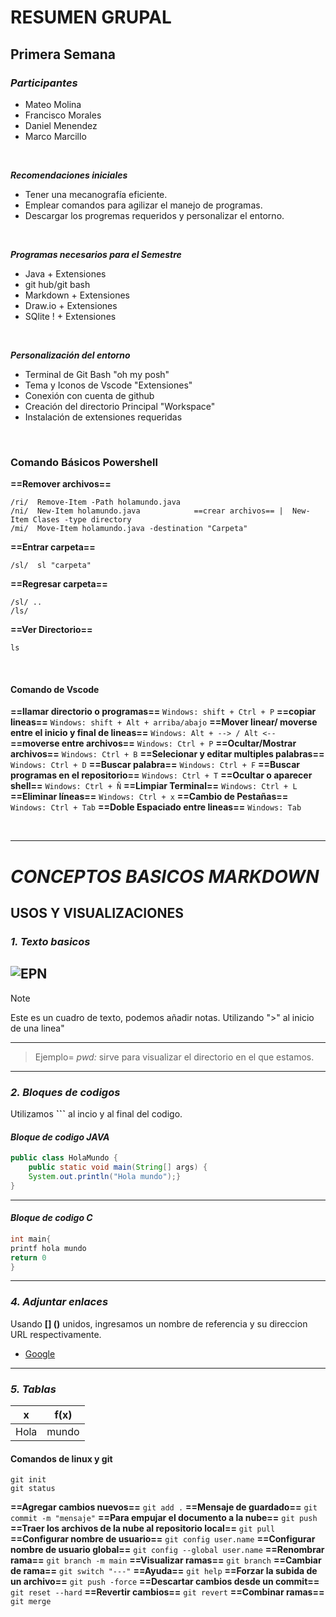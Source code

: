 # RESUMEN GRUPAL
## Primera Semana


### *Participantes*

- Mateo Molina
- Francisco Morales
- Daniel Menendez
- Marco Marcillo

<br>

***Recomendaciones iniciales***

- Tener una mecanografía eficiente.
- Emplear comandos para agilizar el manejo de programas.
- Descargar los progremas requeridos y personalizar el entorno.

<br>

***Programas necesarios para el Semestre***
- Java + Extensiones
- git hub/git bash 
- Markdown + Extensiones
- Draw.io + Extensiones
- SQlite ! + Extensiones

<br>

***Personalización del entorno***
- Terminal de Git Bash "oh my posh"
- Tema y Iconos de Vscode "Extensiones"
- Conexión con cuenta de github
- Creación del directorio Principal "Workspace"
- Instalación de extensiones requeridas

<br>

### **Comando Básicos Powershell**
 **==Remover archivos==**
```
/ri/  Remove-Item -Path holamundo.java  
/ni/  New-Item holamundo.java            ==crear archivos== |  New-Item Clases -type directory  
/mi/  Move-Item holamundo.java -destination "Carpeta" 
```

**==Entrar carpeta==**
```
/sl/  sl "carpeta"                       
```


**==Regresar carpeta==**
```
/sl/ .. 
/ls/  
```
**==Ver Directorio==**
```
ls                              
```
<br>

#### **Comando de Vscode**
**==llamar directorio o programas==** 
```Windows: shift + Ctrl + P```
**==copiar lineas==** 
```Windows: shift + Alt + arriba/abajo```
**==Mover linear/ moverse entre el inicio y final de lineas==** 
```Windows: Alt + --> / Alt <--```
**==moverse entre archivos==** 
```Windows: Ctrl + P```
**==Ocultar/Mostrar archivos==** 
```Windows: Ctrl + B```
**==Selecionar y editar multiples palabras==** 
```Windows: Ctrl + D```
**==Buscar palabra==** 
```Windows: Ctrl + F```
**==Buscar programas en el repositorio==** 
```Windows: Ctrl + T```
**==Ocultar o aparecer shell==** 
```Windows: Ctrl + Ñ```
**==Limpiar Terminal==** 
```Windows: Ctrl + L```
**==Eliminar líneas==** 
```Windows: Ctrl + x```
**==Cambio de Pestañas==** 
```Windows: Ctrl + Tab```
**==Doble Espaciado entre lineas==** 
```Windows: Tab```
            

<br>

---
# ***CONCEPTOS BASICOS MARKDOWN*** #
## USOS Y VISUALIZACIONES ##
 ### *1. Texto basicos* ###
![EPN](image.png)
---
>[!NOTE]
>
>Este es un cuadro de texto, podemos añadir notas.
>Utilizando ">" al inicio de una linea"
---
>Ejemplo= *pwd:* sirve para visualizar el directorio en el que estamos. 
---
### *2. Bloques de codigos* ###
Utilizamos  **```**  al incio y al final del codigo.
#### *Bloque de codigo JAVA* ####
``` java
public class HolaMundo {
    public static void main(String[] args) {
    System.out.println("Hola mundo");}
}
```
---
#### *Bloque de codigo C* ####
```c
int main{
printf hola mundo
return 0
}
```
---
### *4. Adjuntar enlaces* ### 
Usando **[] ()** unidos, ingresamos un nombre de referencia y su direccion URL respectivamente.
  * [Google](http://google.com)
---
### *5. Tablas* ###
| x | f(x) |
   |---|---|
   | Hola | mundo |
#### **Comandos de linux y git** 
```
git init 
git status
```
**==Agregar cambios nuevos==** 
```git add .```
**==Mensaje de guardado==** 
```git commit -m "mensaje"```
**==Para empujar el documento a la nube==** 
```git push```
**==Traer los archivos de la nube al repositorio local==** 
```git pull```
**==Configurar nombre de usuario==** 
```git config user.name```
**==Configurar nombre de usuario global==** 
```git config --global user.name```
**==Renombrar rama==** 
```git branch -m main```
**==Visualizar ramas==** 
```git branch```
**==Cambiar de rama==** 
```git switch "---"```
**==Ayuda==** 
```git help```
**==Forzar la subida de un archivo==** 
```git push -force```
**==Descartar cambios desde un commit==**
```git reset --hard```
**==Revertir cambios==** 
```git revert```
**==Combinar ramas==** 
```git merge```

